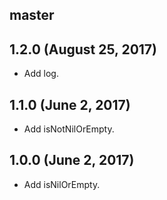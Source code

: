 ## master

## 1.2.0 (August 25, 2017)

* Add log.

## 1.1.0 (June 2, 2017)

* Add isNotNilOrEmpty.

## 1.0.0 (June 2, 2017)

* Add isNilOrEmpty.
